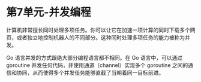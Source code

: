 # 第7单元-并发编程

计算机非常擅长同时处理多项任务。你可以让它在加速一项计算的同时下载多个网页，或者独立地控制机器人的不同部分。这种同时处理多项任务的能力被称为并发。

Go 语言并发的方式跟绝大部分编程语言都不相同。在 Go 语言中，可以通过 goroutine 并发任何代码，并使用通道（channel）实现多个 goroutine 之间的通信和协同，从而使得多个并发任务能够直截了当朝着同一目标前进。